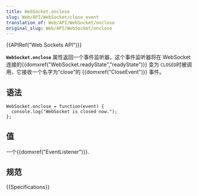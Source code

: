 ```yaml
---
title: WebSocket.onclose
slug: Web/API/WebSocket/close_event
translation_of: Web/API/WebSocket/onclose
original_slug: Web/API/WebSocket/onclose
---
```

{{APIRef("Web Sockets API")}}

**`WebSocket.onclose`** 属性返回一个事件监听器，这个事件监听器将在 WebSocket 连接的{{domxref("WebSocket.readyState","readyState")}} 变为 `CLOSED`时被调用，它接收一个名字为“close”的 {{domxref("CloseEvent")}} 事件。

## 语法

```plain
WebSocket.onclose = function(event) {
  console.log("WebSocket is closed now.");
};
```

## 值

一个{{domxref("EventListener")}}.

## 规范

{{Specifications}}
